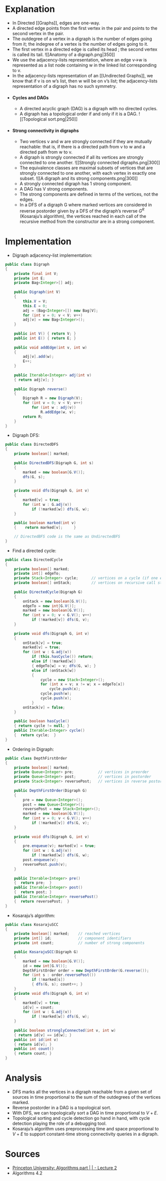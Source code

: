 # Explanation
+ In Directed [[Graphs]], edges are one-way.
+ A directed edge points from the first vertex in the pair and points to the second vertex in the pair.
+ The outdegree of a vertex in a digraph is the number of edges going from it; the indegree of a vertex is the number of edges going to it.
+ The first vertex in a directed edge is called its head ; the second vertex is called its tail.
	 ![[Anatomy of a digraph.png|350]]
+ We use the adjacency-lists representation, where an edge v->w is represented as a list node containing w in the linked list corresponding to v.
+ In the adjacency-lists representation of an  [[Undirected Graphs]], we know that if v is on w’s list, then w will be on v’s list; the adjacency-lists representation of a digraph has no such symmetry.
+ #### Cycles and DAGs
	+ A directed acyclic graph (DAG) is a digraph with no directed cycles.
	+ A digraph has a topological order if and only if it is a DAG.
	 ![[Topological sort.png|250]]
+ #### Strong connectivity in digraphs
	+ Two vertices v and w are strongly connected if they are mutually reachable: that is, if there is a directed path from v to w and a directed path from w to v. 
	+ A digraph is strongly connected if all its vertices are strongly connected to one another.
	 ![[Strongly connected digraphs.png|300]]
	+ The equivalence classes are maximal subsets of vertices that are strongly connected to one another, with each vertex in exactly one subset.
	 ![[A digraph and its strong components.png|300]]
	+ A strongly connected digraph has 1 strong component. 
	+ A DAG has V strong components. 
	+ The strong components are defined in terms of the vertices, not the edges.
	+ In a DFS of a digraph G where marked vertices are considered in reverse postorder given by a DFS of the digraph’s reverse $G^R$ (Kosaraju’s algorithm), the vertices reached in each call of the recursive method from the constructor are in a strong component.
# Implementation
- Digraph adjacency-list implementation:
```java
public class Digraph 
{ 
	private final int V; 
	private int E; 
	private Bag<Integer>[] adj;
	 
	public Digraph(int V) 
	{ 
		this.V = V; 
		this.E = 0; 
		adj = (Bag<Integer>[]) new Bag[V]; 
		for (int v = 0; v < V; v++) 
		adj[v] = new Bag<Integer>(); 
	}
	
	public int V() { return V; } 
	public int E() { return E; } 
	
	public void addEdge(int v, int w) 
	{ 
		adj[v].add(w); 
		E++; 
	} 
	
	public Iterable<Integer> adj(int v) 
	{ return adj[v]; } 
	
	public Digraph reverse() 
	{ 
		Digraph R = new Digraph(V); 
		for (int v = 0; v < V; v++) 
			for (int w : adj(v)) 
				R.addEdge(w, v); 
		return R; 
	} 
}
```
- Digraph DFS:
```java
public class DirectedDFS 
{ 
	private boolean[] marked;
	
	public DirectedDFS(Digraph G, int s) 
	{ 
		marked = new boolean[G.V()]; 
		dfs(G, s); 
	} 
	
	private void dfs(Digraph G, int v) 
	{ 
		marked[v] = true; 
		for (int w : G.adj(v)) 
			if (!marked[w]) dfs(G, w); 
	}
	
	public boolean marked(int v) 
	{    return marked[v];     } 

	// DirectedBFS code is the same as UndirectedBFS
}
```
- Find a directed cycle:
```java
public class DirectedCycle 
{ 
	private boolean[] marked; 
	private int[] edgeTo; 
	private Stack<Integer> cycle;      // vertices on a cycle (if one exists)
	private boolean[] onStack;         // vertices on recursive call stack
	
	public DirectedCycle(Digraph G) 
	{ 
		onStack = new boolean[G.V()]; 
		edgeTo = new int[G.V()]; 
		marked = new boolean[G.V()]; 
		for (int v = 0; v < G.V(); v++) 
			if (!marked[v]) dfs(G, v); 
	} 
	
	private void dfs(Digraph G, int v) 
	{ 
		onStack[v] = true; 
		marked[v] = true; 
		for (int w : G.adj(v)) 
			if (this.hasCycle()) return; 
			else if (!marked[w]) 
			{ edgeTo[w] = v; dfs(G, w); } 
			else if (onStack[w]) 
			{ 
				cycle = new Stack<Integer>(); 
				for (int x = v; x != w; x = edgeTo[x]) 
					cycle.push(x); 
				cycle.push(w); 
				cycle.push(v); 
			} 
		onStack[v] = false; 
	} 
	
	public boolean hasCycle() 
	{ return cycle != null; } 
	public Iterable<Integer> cycle() 
	{  return cycle;  }
}
```
+ Ordering in Digraph:
```java
public class DepthFirstOrder 
{ 
	private boolean[] marked;
	private Queue<Integer> pre;           // vertices in preorder
	private Queue<Integer> post;          // vertices in postorder
	private Stack<Integer> reversePost;   // vertices in reverse postorder
	
	public DepthFirstOrder(Digraph G) 
	{ 
		pre = new Queue<Integer>(); 
		post = new Queue<Integer>(); 
		reversePost = new Stack<Integer>(); 
		marked = new boolean[G.V()]; 
		for (int v = 0; v < G.V(); v++) 
			if (!marked[v]) dfs(G, v); 
	} 
	
	private void dfs(Digraph G, int v) 
	{ 
		pre.enqueue(v); marked[v] = true; 
		for (int w : G.adj(v)) 
			if (!marked[w]) dfs(G, w); 
		post.enqueue(v); 
		reversePost.push(v); 
	} 
	
	public Iterable<Integer> pre() 
	{  return pre;  } 
	public Iterable<Integer> post() 
	{  return post; } 
	public Iterable<Integer> reversePost() 
	{  return reversePost;  } 
}
```
- Kosaraju’s algorithm:
```java
public class KosarajuSCC 
{ 
	private boolean[] marked;    // reached vertices 
	private int[] id;            // component identifiers
	private int count;           // number of strong components

	public KosarajuSCC(Digraph G) 
	{ 
		marked = new boolean[G.V()]; 
		id = new int[G.V()]; 
		DepthFirstOrder order = new DepthFirstOrder(G.reverse()); 
		for (int s : order.reversePost()) 
			if (!marked[s]) 
			{ dfs(G, s); count++; } 
	} 
	private void dfs(Digraph G, int v) 
	{ 
		marked[v] = true; 
		id[v] = count; 
		for (int w : G.adj(v)) 
			if (!marked[w]) dfs(G, w); 
	} 
	
	public boolean stronglyConnected(int v, int w) 
	{ return id[v] == id[w]; } 
	public int id(int v) 
	{ return id[v]; } 
	public int count() 
	{ return count; } 
}
```
# Analysis
+ DFS marks all the vertices in a digraph reachable from a given set of sources in time proportional to the sum of the outdegrees of the vertices marked.
+ Reverse postorder in a DAG is a topological sort.
+ With DFS, we can topologically sort a DAG in time proportional to $V + E$.
+ Topological sorting and cycle detection go hand in hand, with cycle detection playing the role of a debugging tool.
+ Kosaraju’s algorithm uses preprocessing time and space proportional to $V +E$ to support constant-time strong connectivity queries in a digraph.
# Sources
+ [Princeton University: Algorithms part | | - Lecture 2 ](https://www.coursera.org/learn/algorithms-part2/lecture/QKBnh/introduction-to-digraphs)
+ Algorithms 4.2